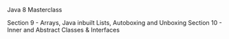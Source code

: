 Java 8 Masterclass

Section 9 - Arrays, Java inbuilt Lists, Autoboxing and Unboxing
Section 10 - Inner and Abstract Classes & Interfaces